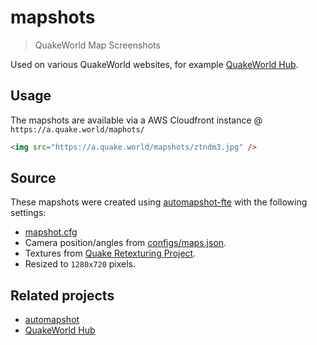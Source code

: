 # mapshots

> QuakeWorld Map Screenshots

Used on various QuakeWorld websites, for example [QuakeWorld Hub](https://hub.quakeworld.nu).

## Usage
The mapshots are available via a AWS Cloudfront instance @ `https://a.quake.world/maphots/`

```html
<img src="https://a.quake.world/mapshots/ztndm3.jpg" />
```

## Source

These mapshots were created using [automapshot-fte](https://github.com/vikpe/automapshot-fte) with the following settings:

* [mapshot.cfg](./configs/mapshot.cfg)
* Camera position/angles from [configs/maps.json](./configs/maps.json).
* Textures from [Quake Retexturing Project](http://qrp.quakeone.com/).
* Resized to `1280x720` pixels.

## Related projects

* [automapshot](https://github.com/vikpe/automapshot)
* [QuakeWorld Hub](https://github.com/quakeworldnu/hub.quakeworld.nu) 
